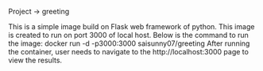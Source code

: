 Project -> greeting

This is a simple image build on Flask web framework of python. This image is created to run on port 3000 of local host. Below is the command to run the image:
                            docker run -d -p3000:3000 saisunny07/greeting
After running the container, user needs to navigate to the http://localhost:3000 page to view the results.